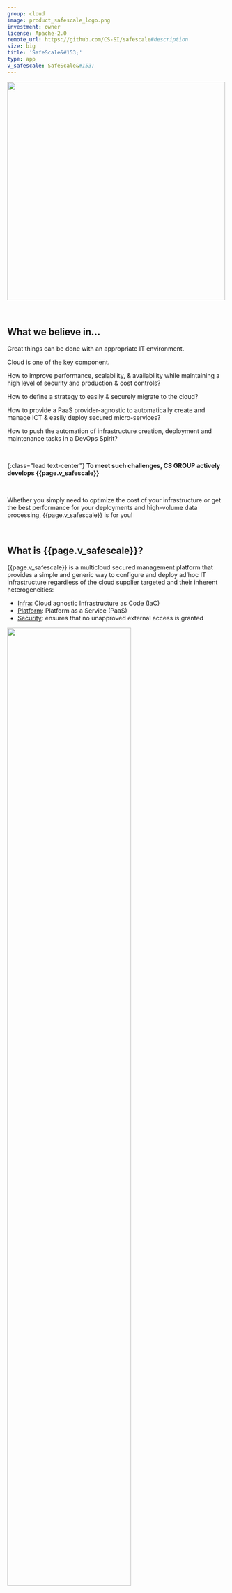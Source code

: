 ```yaml
---
group: cloud
image: product_safescale_logo.png
investment: owner 
license: Apache-2.0
remote_url: https://github.com/CS-SI/safescale#description
size: big
title: 'SafeScale&#153;'
type: app
v_safescale: SafeScale&#153;
---
```


<p class="image-right">	<img src="product_safescale_circles.png" width="500"> </p>

<br>

What we believe in...
---------------------

Great things can be done with an appropriate IT environment.

Cloud is one of the key component.

How to improve performance, scalability, & availability while maintaining a high level of security and production & cost controls?

How to define a strategy to easily & securely migrate to the cloud?

How to provide a PaaS provider-agnostic to automatically create and manage ICT & easily deploy secured micro-services?

How to push the automation of infrastructure creation, deployment and maintenance tasks in a DevOps Spirit?

<br>

{:class="lead text-center"}
__To meet such challenges, CS GROUP actively develops {{page.v_safescale}}__

<br>

Whether you simply need to optimize the cost of your infrastructure or get the best performance for your deployments and high-volume data processing, {{page.v_safescale}} is for you!

<br>

What is {{page.v_safescale}}?
----------------------


{{page.v_safescale}} is a multicloud secured management platform that provides a simple and generic way to configure and deploy ad’hoc IT infrastructure regardless of the cloud supplier targeted and their inherent heterogeneities:
* [Infra](#infra): Cloud agnostic Infrastructure as Code (IaC)
* [Platform](#Platform): Platform as a Service (PaaS)
* [Security](#Security): ensures that no unapproved external access is granted

<p class="image-center"> <img src="https://github.com/CS-SI/SafeScale/raw/master/doc/img/SafeScale.png" width="75%"> </p>


	
Features
--------

### Infra


{{page.v_safescale}} Infra is designed for abstracting cloud services and guaranteeing total independence from cloud services providers (IaaS). 
To overcome their heterogeneities, {{page.v_safescale}} Infra is designed around a unique CLI (command line interface) and an `object storage adapter mechanis

It supports main market cloud service providers:
* Main European & Non-European cloud providers
* Potentially any Openstack-based cloud providers
* High Performance Computing clusters

__Code your IT once and deploy it anywhere.__


The Infra features are detailed on the [project's page](https://github.com/CS-SI/safescale#safescale-infra).

For example, the following command illustrates how Infra works to create a virtual machine with a single command.

```
>> safescale network create --cidr 192.168.2.0/24 \
   --gwname cluster-front \
   –os "Ubuntu 16.04" \
   --cpu 8 --ram 30 \
   cluster-net
```

<p class="image-right">	<img src="product_safescale_compliantproviders.png" width="400"> </p>

The `object storage adapter mechanism` of Infra supports main market cloud service providers:
* main European cloud providers offering EO data: OVH, Flexible Engine, Open Telekom Cloud, and CloudFerro.
* all operational DIAS platforms 
* potentially any [Openstack](https://www.openstack.org/)-based cloud providers through generic OpenStack driver. 
* Google Cloud Platform
* AWS, EBRC and Azure drivers are under construction and will be released before the end of the year.

### Platform

{{page.v_safescale}} Platform provides Platform as a Service (PaaS) capabilities:
* Deploy a `standard cluster` with Kubernetes, gateway, integrated monitoring, Helm, Ansible
* Deploy a `specific cluster` with applications that are dedicated to a business line. These clusters can be provided by CS Group on demand.

The Infra features are detailed on the [project's page](https://github.com/CS-SI/safescale#safescale-platform).

For example the following command creates a Kubernetes cluster named k8s-cluster of Normal complexity (3 master nodes).
~~~ bash
>> safescale platform create --flavor K8S --complexity normal k8s-cluster
~~~

<p class="image-center"> <img src="product_safescale_platform.png" width="75%"> </p>


### Security

{{page.v_safescale}} covers several facets of security:
* On network level, {{page.v_safescale}} Security relies on Kong, an open source generic proxy.
* On service level, {{page.v_safescale}} Security proposes an optional use of Keycloak, an Open Source Identity and Access Management (IAM).
* SIEM as a Service: intrusion detection (IDS), intrusion prevention (IPS), network security monitoring (NSM) with {{site.data.str.cs}} [Prelude&#153;](https://www.prelude-siem.com/) or [Suricata](https://suricata-ids.org/features/all-features/) open-source software.

The security features are detailed on the [project's page](https://github.com/CS-SI/safescale#safescale-security).


{{page.v_safescale}} is labelled [France Cybersecurity](https://www.francecybersecurity.fr/en/the-label/). This label guarantees users that {{page.v_safescale}} has clear and well-defined functionalities, with a level of quality verified by an independent jury based on existing certifications, an investigation by an independent third party expert and user feedback.
<a class="image-center" href="https://www.francecybersecurity.fr/en/the-label/"> <img src="product_safescale_labelfrancesecurity.png" width="20%"> </a>

### Whats new in {{page.v_safescale}}

The latest {{page.v_safescale}} v20.03.0 version released on March 31, 2020 brings you the following new features:
* Added AWS support.
* Added LAN Virtual IP support for OVH provider. 
* Added binaries for macOS 64bits operating system.
* Added binaries for Raspberry Pi 32bits operating system (ARM v5).

[Read more v20.03.0...](https://github.com/CS-SI/SafeScale/releases/tag/v20.03.0) 


User benefits
-------------

### Easy to use

Most operations can be done with a single command with [Infra](#infra) feature. With {{page.v_safescale}} you can create a virtual machine in a few CLI commands and in a few minutes have a thousand of them.
{{page.v_safescale}} greatly reduces learning time and development time. 
You don't have to manage the lower layers, the network part, the square meters, the security, the maintenance and the obsolescence. 

### Open-source

{{page.v_safescale}} is distributed under the {{page.license}} license. 

### Secured

{{page.v_safescale}} provides a gateway system that offers encryption and identity management including access encryption, Web Firewall, IAM, SSO, Identity brokering and more.

What {{site.data.str.pda}} can bring you?
-----------------------------------------

As main {{page.v_safescale}} developper, {{site.data.str.pda}} is the ideal partner. We provide you with:
* {{page.v_safescale}} specific deployment end to end for your need
* Consulting services around the software:
	* Technical expertise
	* Upstream studies
	* Preliminary analysis
	* Need analysis
	* Functional analysis
	* Prototyping
	* Demonstrators
* Development of new object storage adapter
* New feature development
* Training services:
	* For beginner (1/2 day): Deploy a virtual computer with {{page.v_safescale}}
    * For advanced users (1 day): Deploy a optimized multi cloud platform


Contact: [contact@safescale.eu](mailto:contact@safescale.eu)



{::comment}Abbreviations{:/comment}

*[CLI]: Command Line Interface
*[IaC]: Infrastructure as Code
*[PaaS]: Platform as a Service
*[VM]: Virtual Machine
*[OS]: Operating System
*[IAM]: Identity and Access Management
*[SIEM]: Security Information and Event Management
*[SSO]: Single Sign On
*[IDS]: intrusion detection
*[IPS]: intrusion prevention
*[NSM]: network security monitoring
*[DRMAA]: Distributed Resource Management Application API is a high-level Open Grid Forum API specification for the submission and control of jobs to a Distributed Resource Management (DRM) system, such as a Cluster or Grid computing infrastructure.
